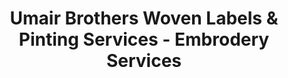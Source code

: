 ---
title: "Umair Brothers Woven Labels & Pinting Services - Embrodery Services"
url: /karachi/umair-brothers-woven-labels-and-pinting-services-embrodery-services/
shop: wholesale
---